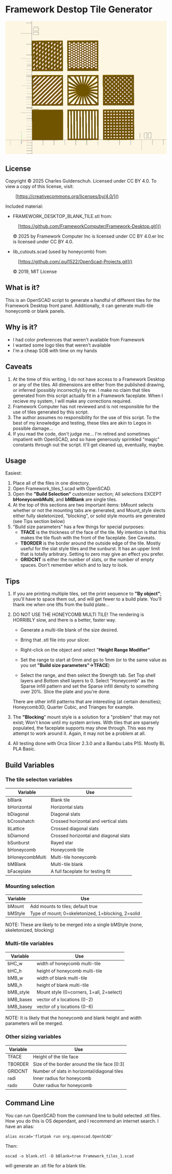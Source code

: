 # Framework Destop Tile Generator

![Example-Tiles](https://github.com/cguldenschuh/Framework/blob/main/example_faces.png)


## License

Copyright © 2025 Charles Guldenschuh.  Licensed under CC BY 4.0.
To view a copy of this license, visit:

        [https://creativecommons.org/licenses/by/4.0/]()

Included material:

- FRAMEWORK_DESKTOP_BLANK_TILE.stl from:
  
      [https://github.com/FrameworkComputer/Framework-Desktop.git]()
  
  © 2025 by Framework Computer Inc is licensed under CC BY 4.0.er Inc is licensed under CC BY 4.0.

- lib_cutouts.scad (used by honeycomb) from:
  
      [https://github.com/.pul1522/OpenScad-Projects.git]()
  
  © 2019, MIT License

## What is it?

This is an OpenSCAD script to generate a handful of different tiles
for the Framework Desktop front panel.  Additionally, it can generate
multi-tile honeycomb or blank panels.

## Why is it?

* I had color preferences that weren't available from Framework
* I wanted some logo tiles that weren't available
* I'm a cheap SOB with time on my hands

## Caveats

1. At the time of this writing, I do not have access to a Framework
   Desktop or any of the tiles.  All dimensions are either from the published
   drawing, or inferred (possibly incorrectly) by me.  I make no claim that
   tiles generated from this script actually fit in a Framework faceplate.
   When I recieve my system, I will make any corrections required.
2. Framework Computer has not reviewed and is not responsible for the use
   of tiles generated by this script.
3. The author assumes no responsibility for the use of this script.  To
   the best of my knowledge and testing, these tiles are akin to Legos in
   possible damage...
4. If you read the code, don't judge me... I'm retired and sometimes impatient
   with OpenSCAD, and so have generously sprinkled "magic" constants through out
   the script.  It'll get cleaned up, eventually, maybe.

## Usage

Easiest:

1. Place all of the files in one directory.
2. Open Framework_tiles_1.scad with OpenSCAD.
3. Open the **"Build Selection"** customizer section; All selections EXCEPT
   **bHoneycombMulti**, and **bMBlank** are single tiles.
4. At the top of this sections are two important items:  bMount selects
   whether or not the mounting tabs are generated, and Mount_style slects
   either fully skeletonized, "blocking", or solid style mounts are generated (see Tips
   section below)
5. "Build size parameters" has a few things for special purposes:
   - **TFACE** is the thickness of the face of the tile.  My intention is that this makes the tile flush with the front of the faceplate.  See Caveats.
   - **TBORDER** is the border around the outside edge of the tile.  Mostly useful for the slat style tiles and the sunburst. It has an upper limit that is totally arbitrary.  Setting to zero may give an effect you prefer.
   - **GRIDCNT** is either the number of slats, or the number of empty spaces. Don't remember which and to lazy to look.

## Tips

1. If you are printing multiple tiles, set the print sequence to **"By object"**; you'll
   have to space them out, and will get fewer to a build plate.  You'll thank me when
   one lifts from the build plate...

2. DO NOT USE THE HONEYCOMB MULTI TILE!  The rendering is HORRIBLY slow, and
   there is a better, faster way.
   
   - Generate a multi-tile blank of the size desired.
   
   - Bring that .stl file into your slicer.
   
   - Right-click on the object and select "**Height Range Modifier"**
   
   - Set the range to start at 0mm and go to 1mm (or to the same value as you set **"Build size parameters"->TFACE**)
   
   - Select the range, and then select  the Strength tab.  Set Top shell layers and Bottom shell layers to 0. Select "Honeycomb" as the Sparse infill pattern and set the Sparse infill density to something over 20%.  Slice the plate and you're done.
   
   There are other infill patterns that are interesting (at certain densities);
   Honeycomb3D, Quarter Cubic, and Trianges for example.

3. The **"Blocking**" mount style is a solution for a "problem" that may not exist;
   Won't know until my system arrives.  With tiles that are sparsely populated, the
   faceplate supports may show through.  This was my attempt to work around it.
   Again, it may not be a problem at all.

4. All testing done with Orca Slicer 2.3.0 and a Bambu Labs P1S.  Mostly BL PLA Basic.

## Build Variables

### The tile selecton variables

| Variable        | Use                                   |
| --------------- | ------------------------------------- |
| bBlank          | Blank tile                            |
| bHorizontal     | Horizontal slats                      |
| bDiagonal       | Diagonal slats                        |
| bCrosshatch     | Crossed horizontal and vertical slats |
| bLattice        | Crossed diagonal slats                |
| bDiamond        | Crossed horizontal and diagonal slats |
| bSunburst       | Rayed star                            |
| bHoneycomb      | Honeycomb tile                        |
| bHoneycombMulti | Multi-tile honeycomb                  |
| bMBlank         | Multi-tile blank                      |
| bFaceplate      | A full faceplate for testing fit      |

### Mounting selection

| Variable | Use                                                |
| -------- | -------------------------------------------------- |
| bMount   | Add mounts to tiles; default true                  |
| bMStyle  | Type of mount; 0=skeletonized, 1=blocking, 2=solid |

NOTE: These are likely to be merged into a single bMStyle (none, skeletonized, blocking)

### Multi-tile variables

| Variable  | Use                                      |
| --------- | ---------------------------------------- |
| bHC_w     | width of honeycomb multi-tile            |
| bHC_h     | height of honeycomb  multi-tile          |
| bMB_w     | width of blank  multi-tile               |
| bMB_h     | height of blank  multi-tile              |
| bMB_style | Mount style (0=corners, 1=all, 2=select) |
| bMB_basex | vector of x locations (0-2)              |
| bMB_basey | vector of y locations (0-6)              |

NOTE: It is likely that the honeycomb and blank height and width parameters will be merged.

### Other sizing variables

| Variable | Use                                           |
| -------- | --------------------------------------------- |
| TFACE    | Height of the tile face                       |
| TBORDER  | Size of the border around the tile face [0:3] |
| GRIDCNT  | Number of slats in horizontal/diagonal tiles  |
| radi     | Inner radius for honeycomb                    |
| rado     | Outer radius for honeycomb                    |

## Command Line

You can run OpenSCAD from the command line to build selected .stl files.  How you do this is OS dependant, and I recommend an internet search.  I have an alias:

    alias oscad='flatpak run org.openscad.OpenSCAD'

Then:

    oscad -o blank.stl -D bBlank=true Framework_tiles_1.scad

will generate an .stl file for a blank tile.
